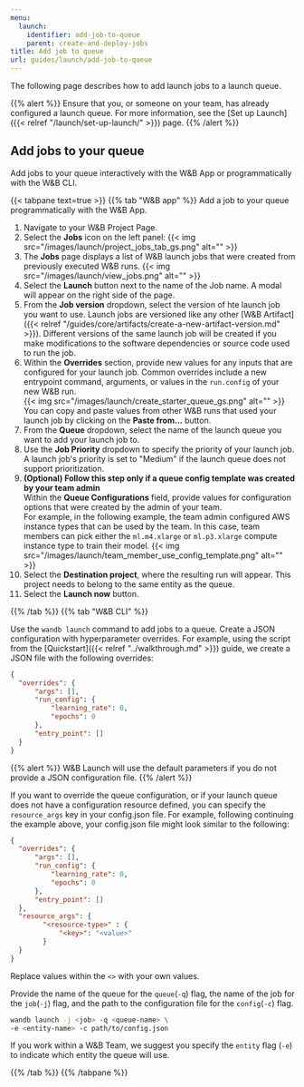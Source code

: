 ```yaml
---
menu:
  launch:
    identifier: add-job-to-queue
    parent: create-and-deploy-jobs
title: Add job to queue
url: guides/launch/add-job-to-queue
---
```

The following page describes how to add launch jobs to a launch queue.

{{% alert %}}
Ensure that you, or someone on your team, has already configured a launch queue. For more information, see the [Set up Launch]({{< relref "/launch/set-up-launch/" >}}) page.
{{% /alert %}}

## Add jobs to your queue

Add jobs to your queue interactively with the W&B App or programmatically with the W&B CLI.

{{< tabpane text=true >}}
{{% tab "W&B app" %}}
Add a job to your queue programmatically with the W&B App.

1. Navigate to your W&B Project Page.
2. Select the **Jobs** icon on the left panel:
  {{< img src="/images/launch/project_jobs_tab_gs.png" alt="" >}}
3. The **Jobs** page displays a list of W&B launch jobs that were created from previously executed W&B runs. 
  {{< img src="/images/launch/view_jobs.png" alt="" >}}
4. Select the **Launch** button next to the name of the Job name. A modal will appear on the right side of the page.
5. From the **Job version** dropdown, select the version of hte launch job you want to use. Launch jobs are versioned like any other [W&B Artifact]({{< relref "/guides/core/artifacts/create-a-new-artifact-version.md" >}}). Different versions of the same launch job will be created if you make modifications to the software dependencies or source code used to run the job.
6. Within the **Overrides** section, provide new values for any inputs that are configured for your launch job. Common overrides include a new entrypoint command, arguments, or values in the `run.config` of your new W&B run.  
  {{< img src="/images/launch/create_starter_queue_gs.png" alt="" >}}
  You can copy and paste values from other W&B runs that used your launch job by clicking on the **Paste from...** button.
7. From the **Queue** dropdown, select the name of the launch queue you want to add your launch job to. 
8. Use the **Job Priority** dropdown to specify the priority of your launch job. A launch job's priority is set to "Medium" if the launch queue does not support prioritization.
9. **(Optional) Follow this step only if a queue config template was created by your team admin**  
Within the **Queue Configurations** field, provide values for configuration options that were created by the admin of your team.  
For example, in the following example, the team admin configured AWS instance types that can be used by the team. In this case, team members can pick either the `ml.m4.xlarge` or `ml.p3.xlarge` compute instance type to train their model.
{{< img src="/images/launch/team_member_use_config_template.png" alt="" >}}
10. Select the **Destination project**, where the resulting run will appear. This project needs to belong to the same entity as the queue.
11. Select the **Launch now** button. 

{{% /tab %}}
{{% tab "W&B CLI" %}}

Use the `wandb launch` command to add jobs to a queue. Create a JSON configuration with hyperparameter overrides. For example, using the script from the [Quickstart]({{< relref "../walkthrough.md" >}}) guide, we create a JSON file with the following overrides:

```json title="config.json"
{
  "overrides": {
      "args": [],
      "run_config": {
          "learning_rate": 0,
          "epochs": 0
      },   
      "entry_point": []
  }
}
```

{{% alert %}}
W&B Launch will use the default parameters if you do not provide a JSON configuration file.
{{% /alert %}}

If you want to override the queue configuration, or if your launch queue does not have a configuration resource defined, you can specify the `resource_args` key in your config.json file. For example, following continuing the example above, your config.json file might look similar to the following:

```json title="config.json"
{
  "overrides": {
      "args": [],
      "run_config": {
          "learning_rate": 0,
          "epochs": 0
      },
      "entry_point": []
  },
  "resource_args": {
        "<resource-type>" : {
            "<key>": "<value>"
        }
  }
}
```

Replace values within the `<>` with your own values.

Provide the name of the queue for the `queue`(`-q`) flag, the name of the job for the `job`(`-j`) flag, and the path to the configuration file for the `config`(`-c`) flag.

```bash
wandb launch -j <job> -q <queue-name> \ 
-e <entity-name> -c path/to/config.json
```
If you work within a W&B Team, we suggest you specify the `entity` flag (`-e`) to indicate which entity the queue will use.

{{% /tab %}}
{{% /tabpane %}}